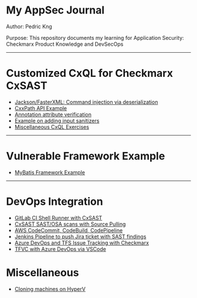 # My AppSec Journal

Author:   Pedric Kng

Purpose:  This repository documents my learning for Application Security: Checkmarx Product Knowledge and DevSecOps

***

# Customized CxQL for Checkmarx CxSAST  
* [Jackson/FasterXML: Command injection via deserialization](jackson/README.md)
* [CxxPath API Example](cxxpath/README.md)
* [Annotation attribute verification](annotation/README.md)
* [Example on adding input sanitizers](sanitizer/README.md)
* [Miscellaneous CxQL Exercises](cxql/README.md)

***
# Vulnerable Framework Example
* [MyBatis Framework Example](mybatis-test)
<!--* [Spring MVC Framework](spring-mvc)-->

***
# DevOps Integration
* [GitLab CI Shell Runner with CxSAST](gitlabCIShell/README.md)
* [CxSAST SAST/OSA scans with Source Pulling](SourcePull/README.md)
* [AWS CodeCommit, CodeBuild, CodePipeline](aws/README.md)
* [Jenkins Pipeline to push Jira ticket with SAST findings](https://github.com/cx-demo/cx_groovy)
* [Azure DevOps and TFS Issue Tracking with Checkmarx](tfs/README.md)
* [TFVC with Azure DevOps via VSCode](tfvc/README.md)

# Miscellaneous
* [Cloning machines on HyperV](hyperv/README.md)
